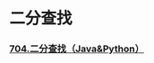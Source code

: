 # 二分查找
### [704.二分查找（Java&Python）](https://github.com/Bingo-Z/Algorithm/blob/main/LeetCode/Binary-Search/%5B704%5D%E4%BA%8C%E5%88%86%E6%9F%A5%E6%89%BE.md)
